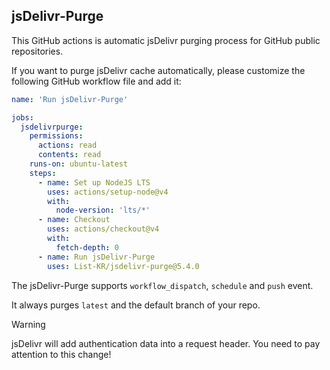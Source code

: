 ## jsDelivr-Purge

This GitHub actions is automatic jsDelivr purging process for GitHub public repositories.

If you want to purge jsDelivr cache automatically, please customize the following GitHub workflow file and add it:

```yaml
name: 'Run jsDelivr-Purge'

jobs:
  jsdelivrpurge:
    permissions:
      actions: read
      contents: read
    runs-on: ubuntu-latest
    steps:
      - name: Set up NodeJS LTS
        uses: actions/setup-node@v4
        with:
          node-version: 'lts/*'
      - name: Checkout
        uses: actions/checkout@v4
        with:
          fetch-depth: 0
      - name: Run jsDelivr-Purge
        uses: List-KR/jsdelivr-purge@5.4.0
```

The jsDelivr-Purge supports `workflow_dispatch`, `schedule` and `push` event.

It always purges `latest` and the default branch of your repo.

> [!WARNING]
> jsDelivr will add authentication data into a request header.
> You need to pay attention to this change!

